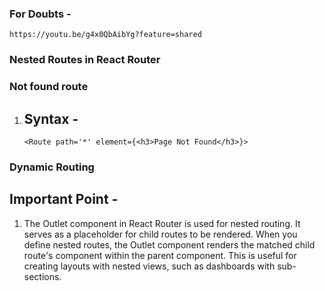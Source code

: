 ### For Doubts - 
    https://youtu.be/g4x0QbAibYg?feature=shared

### Nested Routes in React Router

### Not found route
1.  ## Syntax - 
    ```
    <Route path='*' element={<h3>Page Not Found</h3>}>
    ```

### Dynamic Routing


## Important Point - 
1. The Outlet component in React Router is used for nested routing. It serves as a placeholder for child routes to be rendered. When you define nested routes, the Outlet component renders the matched child route's component within the parent component. This is useful for creating layouts with nested views, such as dashboards with sub-sections.